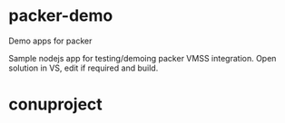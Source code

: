 # packer-demo
Demo apps for packer

Sample nodejs app for testing/demoing packer VMSS integration.
Open solution in VS, edit if required and build.
# conuproject
